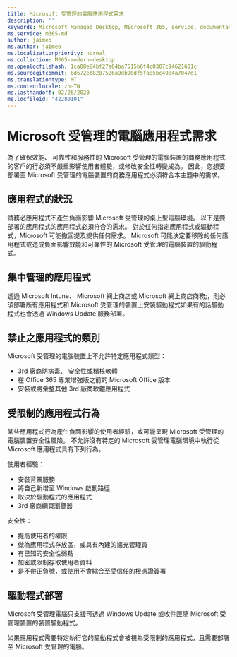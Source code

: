 ```yaml
---
title: Microsoft 受管理的電腦應用程式需求
description: ''
keywords: Microsoft Managed Desktop, Microsoft 365, service, documentation, Microsoft 受管理的電腦, Microsoft 365, 服務, 文件
ms.service: m365-md
author: jaimeo
ms.author: jaimeo
ms.localizationpriority: normal
ms.collection: M365-modern-desktop
ms.openlocfilehash: 1ca08e84bf27a64ba7515b6f4c0307c94621601c
ms.sourcegitcommit: 6d672eb8287526a9db90df5fa85bc4984a7047d1
ms.translationtype: MT
ms.contentlocale: zh-TW
ms.lasthandoff: 02/26/2020
ms.locfileid: "42280101"
---
```

# <a name="microsoft-managed-desktop-app-requirements"></a>Microsoft 受管理的電腦應用程式需求

<!--This topic is the target for aka.ms/app-req. This is aka link is used from EA agreement for MMD. do not delete.-->

<!--Application addendum -->
 
為了確保效能、 可靠性和服務性的 Microsoft 受管理的電腦裝置的商務應用程式的客戶的行必須不嚴重影響使用者體驗，或修改安全性轉變成為。 因此，您想要部署至 Microsoft 受管理的電腦裝置的商務應用程式必須符合本主題中的需求。

## <a name="application-condition"></a>應用程式的狀況

請務必應用程式不產生負面影響 Microsoft 受管理的桌上型電腦環境。 以下是要部署的應用程式的應用程式必須符合的需求。 對於任何指定應用程式或驅動程式，Microsoft 可能撤回提及提供任何需求。 Microsoft 可能決定要移除的任何應用程式或造成負面影響效能和可靠性的 Microsoft 受管理的電腦裝置的驅動程式。

## <a name="centrally-managed-apps"></a>集中管理的應用程式

透過 Microsoft Intune、 Microsoft 網上商店或 Microsoft 網上商店商務;，則必須部署所有應用程式和 Microsoft 受管理的裝置上安裝驅動程式如果有的話驅動程式也會透過 Windows Update 服務部署。 

## <a name="prohibited-app-classes"></a>禁止之應用程式的類別

Microsoft 受管理的電腦裝置上不允許特定應用程式類型：
- 3rd 廠商防病毒、 安全性或稽核軟體
- 在 Office 365 專業增強版之前的 Microsoft Office 版本
- 安裝或將彙整其他 3rd 廠商軟體應用程式

## <a name="restricted-app-behaviors"></a>受限制的應用程式行為

某些應用程式行為產生負面影響的使用者經驗，或可能呈現 Microsoft 受管理的電腦裝置安全性風險。 不允許沒有特定的 Microsoft 受管理電腦環境中執行從 Microsoft 應用程式具有下列行為。

使用者經驗：
- 安裝背景服務
- 將自己新增至 Windows 啟動路徑
- 取決於驅動程式的應用程式
- 3rd 廠商網頁瀏覽器

安全性：
- 提高使用者的權限
- 做為應用程式存放區，或具有內建的擴充管理員
- 有已知的安全性弱點
- 加密或限制存取使用者資料
- 是不帶正負號，或使用不會縮合至受信任的根憑證簽署


## <a name="driver-deployment"></a>驅動程式部署

Microsoft 受管理電腦只支援可透過 Windows Update 或收件匣隨 Microsoft 受管理裝置的裝置驅動程式。 

如果應用程式需要特定執行它的驅動程式會被視為受限制的應用程式，且需要部署至 Microsoft 受管理的電腦。 

